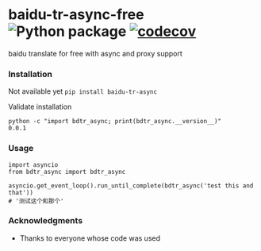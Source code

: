 # baidu-tr-async-free ![Python package](https://github.com/ffreemt/baidu-tr-async-free/workflows/Python3.6|3.7%20package/badge.svg) [![codecov](https://codecov.io/gh/ffreemt/baidu-tr-async-free/branch/master/graph/badge.svg)](https://codecov.io/gh/ffreemt/baidu-tr-async-free)
baidu translate for free with async and proxy support

### Installation
Not available yet
```pip install baidu-tr-async```

Validate installation
```
python -c "import bdtr_async; print(bdtr_async.__version__)"
0.0.1
```

### Usage

```
import asyncio
from bdtr_async import bdtr_async

asyncio.get_event_loop().run_until_complete(bdtr_async('test this and that'))
# '测试这个和那个'
```

### Acknowledgments

* Thanks to everyone whose code was used

